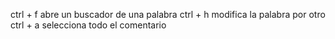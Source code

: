 ctrl + f abre un buscador de una palabra
ctrl + h modifica la palabra por otro
ctrl + a selecciona todo el comentario
